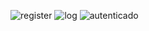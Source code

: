 ![register](https://github.com/user-attachments/assets/162fcd8f-1eec-4a24-8ff2-a71ee8e51e9f)
![log](https://github.com/user-attachments/assets/b5454a80-903c-4e65-a77e-3086fe115107)
![autenticado](https://github.com/user-attachments/assets/f850087c-7b2c-44f4-a04b-e135811349d9)
